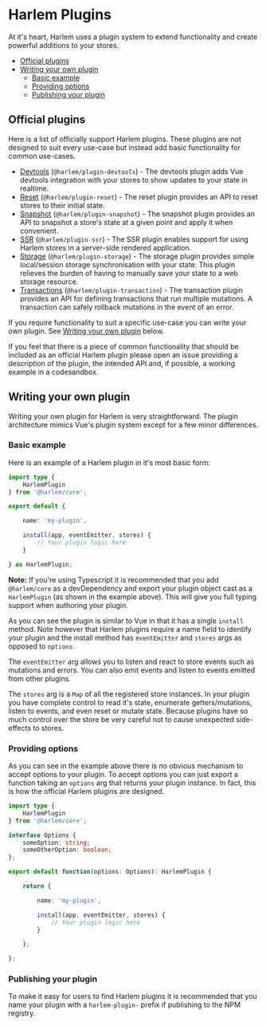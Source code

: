# Harlem Plugins

At it's heart, Harlem uses a plugin system to extend functionality and create powerful additions to your stores.

<!-- TOC -->

- [Official plugins](#official-plugins)
- [Writing your own plugin](#writing-your-own-plugin)
    - [Basic example](#basic-example)
    - [Providing options](#providing-options)
    - [Publishing your plugin](#publishing-your-plugin)

<!-- /TOC -->

## Official plugins
Here is a list of officially support Harlem plugins. These plugins are not designed to suit every use-case but instead add basic functionality for common use-cases.

- [Devtools](devtools) (`@harlem/plugin-devtools`) - The devtools plugin adds Vue devtools integration with your stores to show updates to your state in realtime.
- [Reset](reset) (`@harlem/plugin-reset`) - The reset plugin provides an API to reset stores to their initial state.
- [Snapshot](snapshot) (`@harlem/plugin-snapshot`) - The snapshot plugin provides an API to snapshot a store's state at a given point and apply it when convenient.
- [SSR](ssr) (`@harlem/plugin-ssr`) - The SSR plugin enables support for using Harlem stores in a server-side rendered application.
- [Storage](storage) (`@harlem/plugin-storage`) - The storage plugin provides simple local/session storage synchronisation with your state. This plugin relieves the burden of having to manually save your state to a web storage resource.
- [Transactions](transaction) (`@harlem/plugin-transaction`) - The transaction plugin provides an API for defining transactions that run multiple mutations. A transaction can safely rollback mutations in the event of an error.

If you require functionality to suit a specific use-case you can write your own plugin. See [Writing your own plugin](#writing-your-own-plugin) below.

If you feel that there is a piece of common functionality that should be included as an official Harlem plugin please open an issue providing a description of the plugin, the intended API and, if possible, a working example in a codesandbox.


## Writing your own plugin
Writing your own plugin for Harlem is very straightforward. The plugin architecture mimics Vue's plugin system except for a few minor differences.


### Basic example
Here is an example of a Harlem plugin in it's most basic form:

```typescript
import type {
    HarlemPlugin
} from '@harlem/core';

export default {

    name: 'my-plugin',

    install(app, eventEmitter, stores) {
        // Your plugin logic here
    }

} as HarlemPlugin;
```

**Note:** If you're using Typescript it is recommended that you add `@harlem/core` as a devDependency and export your plugin object cast as a `HarlemPlugin` (as shown in the example above). This will give you full typing support when authoring your plugin.

As you can see the plugin is similar to Vue in that it has a single `install` method. Note however that Harlem plugins require a name field to identify your plugin and the install method has `eventEmitter` and `stores` args as opposed to `options`. 

The `eventEmitter` arg allows you to listen and react to store events such as mutations and errors. You can also emit events and listen to events emitted from other plugins.

The `stores` arg is a `Map` of all the registered store instances. In your plugin you have complete control to read it's state, enumerate getters/mutations, listen to events, and even reset or mutate state. Because plugins have so much control over the store be very careful not to cause unexpected side-effects to stores.

### Providing options

As you can see in the example above there is no obvious mechanism to accept options to your plugin. To accept options you can just export a function taking an `options` arg that returns your plugin instance. In fact, this is how the official Harlem plugins are designed.

```typescript
import type {
    HarlemPlugin
} from '@harlem/core';

interface Options {
    someOption: string;
    someOtherOption: boolean;
};

export default function(options: Options): HarlemPlugin {

    return {

        name: 'my-plugin',

        install(app, eventEmitter, stores) {
            // Your plugin logic here
        }

    };

};
```

### Publishing your plugin

To make it easy for users to find Harlem plugins it is recommended that you name your plugin with a `harlem-plugin-` prefix if publishing to the NPM registry.
